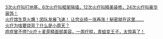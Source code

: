   
[3次火疗叫打地基，6次火疗叫框架隔墙，12次火疗叫精美装修，24次火疗叫豪华装饰！](http://www.dianyue.me/archives/788/tv1wzbalwjdzemjx/)  
[火疗馆生意火爆！团队发展飞速！ 让您业绩一涨再涨！秘密就在这里.......](http://www.dianyue.me/archives/373/hgchtdd14t5mwsaj/)  
[火疗为啥要烧背？什么是小周天？](http://www.dianyue.me/archives/748/9xrb3ha1ql24c94n/)  
[痘痘冒不停?火疗＋麦芽精面部美容，一周疗程，青蛙变王子，太惊喜了！](http://www.dianyue.me/archives/301/lzkisfeicgjqbt1q/)